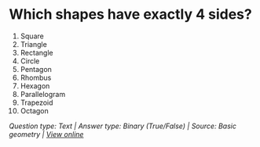 # Which shapes have exactly 4 sides?

1. Square
2. Triangle
3. Rectangle
4. Circle
5. Pentagon
6. Rhombus
7. Hexagon
8. Parallelogram
9. Trapezoid
10. Octagon

*Question type: Text | Answer type: Binary (True/False) | Source: Basic geometry | [View online](https://blog.session.it/quiz/decks/fun-math/questions/001/question)*